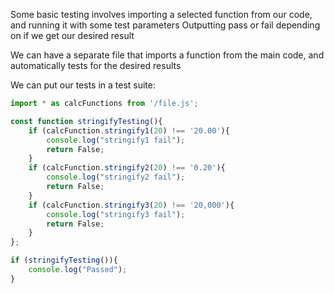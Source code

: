 
Some basic testing involves importing a selected function from our code, and running it with some test parameters
Outputting pass or fail depending on if we get our desired result

We can have a separate file that imports a function from the main code, and automatically tests for the desired results

We can put our tests in a test suite:

```JavaScript
import * as calcFunctions from '/file.js';

const function stringifyTesting(){
	if (calcFunction.stringify1(20) !== '20.00'){
		console.log("stringify1 fail");
		return False;
	}
	if (calcFunction.stringify2(20) !== '0.20'){
		console.log("stringify2 fail");
		return False;
	}
	if (calcFunction.stringify3(20) !== '20,000'){
		console.log("stringify3 fail");
		return False;
	}
};

if (stringifyTesting()){
	console.log("Passed");
}
```